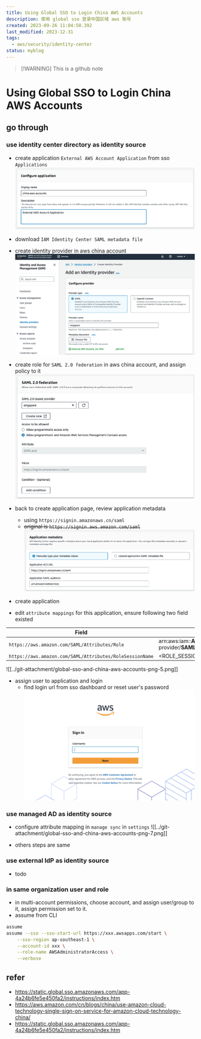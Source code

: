 ```yaml
---
title: Using Global SSO to Login China AWS Accounts
description: 使用 global sso 登录中国区域 aws 账号
created: 2023-09-26 11:04:50.392
last_modified: 2023-12-31
tags:
  - aws/security/identity-center
status: myblog
---
```

> [!WARNING] This is a github note

# Using Global SSO to Login China AWS Accounts
## go through
### use identity center directory as identity source
- create application `External AWS Account Application` from sso `Applications`
![global-sso-and-china-aws-accounts-png-1.png](../git-attachment/global-sso-and-china-aws-accounts-png-1.png)
- download `IAM Identity Center SAML metadata file` 

- create identity provider in aws china account
![global-sso-and-china-aws-accounts-png-2.png](../git-attachment/global-sso-and-china-aws-accounts-png-2.png)

- create role for `SAML 2.0 federation` in aws china account, and assign policy to it
![global-sso-and-china-aws-accounts-png-3.png](../git-attachment/global-sso-and-china-aws-accounts-png-3.png)

- back to create application page, review application metadata
    - using `https://signin.amazonaws.cn/saml`
    - ~~original is `https://signin.aws.amazon.com/saml`~~
![global-sso-and-china-aws-accounts-png-4.png](../git-attachment/global-sso-and-china-aws-accounts-png-4.png)

- create application
- edit `attribute mappings` for this application, ensure following two field existed

| Field                                                  | Value                                                                                                      | Format      |
| ------------------------------------------------------ | ---------------------------------------------------------------------------------------------------------- | ----------- |
| `https://aws.amazon.com/SAML/Attributes/Role`            | arn:aws:iam::**ACCOUNTID**:saml-provider/**SAMLPROVIDERNAME**,arn:aws:iam::**ACCOUNTID**:role/**ROLENAME** | unspecified |
| `https://aws.amazon.com/SAML/Attributes/RoleSessionName` | <ROLE_SESSION_NAME> must match [a-zA-Z_0-9+=,.@-]{2,64}                                                    | unspecified |

![[../git-attachment/global-sso-and-china-aws-accounts-png-5.png]]

- assign user to application and login
    - find login url from sso dashboard or reset user's password
![global-sso-and-china-aws-accounts-png-6.png|400](../git-attachment/global-sso-and-china-aws-accounts-png-6.png)

### use managed AD as identity source
- configure attribute mapping in `manage sync` in `settings`
![[../git-attachment/global-sso-and-china-aws-accounts-png-7.png]]

- others steps are same 

### use external IdP as identity source
- todo


### in same organization user and role
- in multi-account permissions, choose account, and assign user/group to it, assign permission set to it.
- assume from CLI
```sh
assume 
assume --sso --sso-start-url https://xxx.awsapps.com/start \
    --sso-region ap-southeast-1 \
    --account-id xxx \
    --role-name AWSAdministratorAccess \
    --verbose
```

## refer
- https://static.global.sso.amazonaws.com/app-4a24b6fe5e450fa2/instructions/index.htm
- https://aws.amazon.com/cn/blogs/china/use-amazon-cloud-technology-single-sign-on-service-for-amazon-cloud-technology-china/
- https://static.global.sso.amazonaws.com/app-4a24b6fe5e450fa2/instructions/index.htm


